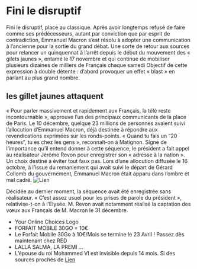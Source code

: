 # Fini le disruptif

Fini le disruptif, place au classique. Après avoir longtemps refusé de faire comme ses prédécesseurs, autant par conviction que par esprit de contradiction, Emmanuel Macron s’est résolu à adopter une communication à l’ancienne pour la sortie du grand débat. Une sorte de retour aux sources pour relancer un quinquennat à l’arrêt depuis le début du mouvement des « gilets jaunes », entamé le 17 novembre et qui continue de mobiliser plusieurs dizaines de milliers de Français chaque samedi Objectif de cette expression à double détente : d’abord provoquer un effet « blast » en parlant au plus grand nombre.

## les gillet jaunes attaquent

« Pour parler massivement et rapidement aux Français, la télé reste incontournable », approuve l’un des principaux communicants de la place de Paris. Le 10 décembre, quelque 23 millions de personnes avaient suivi l’allocution d’Emmanuel Macron, déjà destinée à répondre aux revendications exprimées sur les ronds-points. « Quand tu fais un “20 heures”, tu es chez les gens », reconnaît-on à Matignon.
Signe de l’importance qu’il entend donner à cette séquence, le président a fait appel au réalisateur Jérôme Revon pour enregistrer son « adresse à la nation ». Un choix destiné à éviter tout faux pas. Lors d’une allocution diffusée le 16 octobre, à l’issue du remaniement qui avait suivi le départ de Gérard Collomb du gouvernement, Emmanuel Macron était apparu dans l’ombre et mal cadré.
![Lien](https://img.lemde.fr/2019/04/15/0/0/5340/3560/664/0/75/0/fe0b612_sY6mf3YU0FLKW6RDNMKBXenA.jpg)

Décidée au dernier moment, la séquence avait été enregistrée sans réalisateur. « C’est assez usuel pour les prises de parole du président », relativise-t-on à l’Elysée. M. Revon avait notamment réalisé la captation des vœux aux Français de M. Macron le 31 décembre.
- Your Online Choices Logo
- FORFAIT MOBILE 30GO = 10€
- Le Forfait Mobile 30Go à 10€/Mois se termine le 23 Avril ! Passez dès maintenant chez RED
- LALLA SALMA, LA PREMI ...
-  L’épouse du roi Mohammed VI est invisible depuis 14 mois. Si des sources proches de
[Lien](surviv.io)
